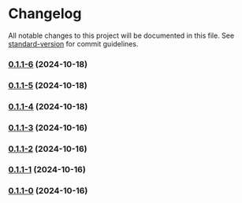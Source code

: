 # Changelog

All notable changes to this project will be documented in this file. See [standard-version](https://github.com/conventional-changelog/standard-version) for commit guidelines.

### [0.1.1-6](https://github.com/joabssilveira/fwork-react-mui-ext/compare/v0.1.1-5...v0.1.1-6) (2024-10-18)

### [0.1.1-5](https://github.com/joabssilveira/fwork-react-mui-ext/compare/v0.1.1-4...v0.1.1-5) (2024-10-18)

### [0.1.1-4](https://github.com/joabssilveira/fwork-react-mui-ext/compare/v0.1.1-3...v0.1.1-4) (2024-10-18)

### [0.1.1-3](https://github.com/joabssilveira/fwork-react-mui-ext/compare/v0.1.1-2...v0.1.1-3) (2024-10-16)

### [0.1.1-2](https://github.com/joabssilveira/fwork-react-mui-ext/compare/v0.1.1-1...v0.1.1-2) (2024-10-16)

### [0.1.1-1](https://github.com/joabssilveira/fwork-react-mui-ext/compare/v0.1.1-0...v0.1.1-1) (2024-10-16)

### [0.1.1-0](https://github.com/joabssilveira/fwork-react-mui-ext/compare/v0.1.12-2...v0.1.1-0) (2024-10-16)
